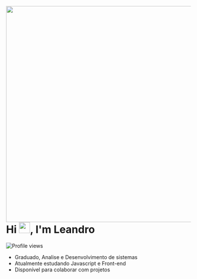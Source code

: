 <img align="right" height="590em" src="svg"/>
<h1 align="left">Hi <img src="https://raw.githubusercontent.com/kaueMarques/kaueMarques/master/hi.gif" height="30px">, I'm Leandro</h1>
<p align="left"> <img src="https://komarev.com/ghpvc/?username=leandrollobo&color=blue" alt="Profile views" /> </p>

- Graduado, Analise e Desenvolvimento de sistemas
- Atualmente estudando Javascript e Front-end
- Disponível para colaborar com projetos

  

<!---
Leandrollobo/Leandrollobo is a ✨ special ✨ repository because its `README.md` (this file) appears on your GitHub profile.
You can click the Preview link to take a look at your changes.
--->
